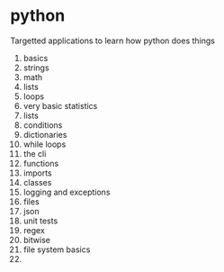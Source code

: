 # python

Targetted applications to learn how python does things

1. basics
1. strings
1. math
1. lists
1. loops
1. very basic statistics
1. lists
1. conditions
1. dictionaries
1. while loops
1. the cli
1. functions
1. imports
1. classes
1. logging and exceptions
1. files
1. json
1. unit tests
1. regex
1. bitwise
1. file system basics
1. 
